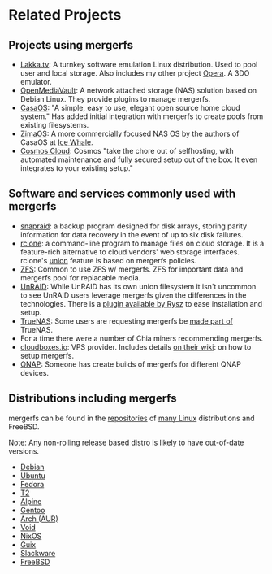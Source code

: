 # Related Projects

## Projects using mergerfs

* [Lakka.tv](https://lakka.tv/): A turnkey software emulation Linux
  distribution. Used to pool user and local storage. Also includes my
  other project [Opera](https://retroarch.com/). A 3DO emulator.
* [OpenMediaVault](https://www.openmediavault.org): A network attached
  storage (NAS) solution based on Debian Linux. They provide plugins
  to manage mergerfs.
* [CasaOS](https://casaos.io): "A simple, easy to use, elegant open
  source home cloud system." Has added initial integration with
  mergerfs to create pools from existing filesystems.
* [ZimaOS](https://github.com/IceWhaleTech/zimaos-rauc): A more
  commercially focused NAS OS by the authors of CasaOS at [Ice
  Whale](https://www.zimaboard.com/).
* [Cosmos Cloud](https://cosmos-cloud.io/): Cosmos "take the chore out
  of selfhosting, with automated maintenance and fully secured setup
  out of the box. It even integrates to your existing setup."


## Software and services commonly used with mergerfs

* [snapraid](https://www.snapraid.it/): a backup program designed for
  disk arrays, storing parity information for data recovery in the
  event of up to six disk failures.
* [rclone](https://rclone.org/): a command-line program to manage
  files on cloud storage. It is a feature-rich alternative to cloud
  vendors' web storage interfaces. rclone's
  [union](https://rclone.org/union/) feature is based on mergerfs
  policies.
* [ZFS](https://openzfs.org/): Common to use ZFS w/ mergerfs. ZFS for
  important data and mergerfs pool for replacable media.
* [UnRAID](https://unraid.net): While UnRAID has its own union
  filesystem it isn't uncommon to see UnRAID users leverage mergerfs
  given the differences in the technologies. There is a [plugin
  available by
  Rysz](https://forums.unraid.net/topic/144999-plugin-mergerfs-for-unraid-support-topic/)
  to ease installation and setup.
* [TrueNAS](https://www.truenas.com): Some users are requesting
  mergerfs be [made part
  of](https://forums.truenas.com/t/add-unionfs-or-mergerfs-and-rdam-enhancement-then-beat-all-other-nas-systems/23218)
  TrueNAS.
* For a time there were a number of Chia miners recommending mergerfs.
* [cloudboxes.io](https://cloudboxes.io): VPS provider. Includes
  details [on their
  wiki](https://cloudboxes.io/wiki/how-to/apps/set-up-mergerfs-using-ssh):
  on how to setup mergerfs.
* [QNAP](https://www.myqnap.org/product/mergerfs-apache83/): Someone
  has create builds of mergerfs for different QNAP devices.


## Distributions including mergerfs

mergerfs can be found in the
[repositories](https://pkgs.org/download/mergerfs) of [many
Linux](https://repology.org/project/mergerfs/versions) distributions
and FreeBSD.

Note: Any non-rolling release based distro is likely to have
out-of-date versions.

* [Debian](https://packages.debian.org/bullseye/mergerfs)
* [Ubuntu](https://launchpad.net/ubuntu/+source/mergerfs)
* [Fedora](https://rpmsphere.github.io/)
* [T2](https://t2sde.org/packages/mergerfs)
* [Alpine](https://pkgs.alpinelinux.org/packages?name=mergerfs&branch=edge&repo=&arch=&maintainer=)
* [Gentoo](https://packages.gentoo.org/packages/sys-fs/mergerfs)
* [Arch (AUR)](https://aur.archlinux.org/packages/mergerfs)
* [Void](https://voidlinux.org/packages/?arch=x86_64&q=mergerfs)
* [NixOS](https://search.nixos.org/packages?type=packages&query=mergerfs)
* [Guix]()
* [Slackware](https://slackbuilds.org/repository/15.0/system/mergerfs/?search=mergerfs)
* [FreeBSD](https://www.freshports.org/filesystems/mergerfs)

